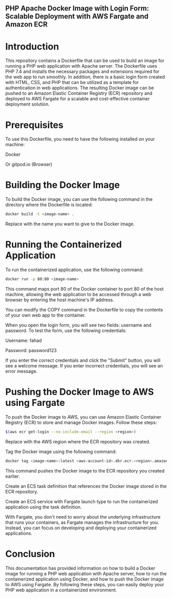 ## PHP Apache Docker Image with Login Form: Scalable Deployment with AWS Fargate and Amazon ECR

# Introduction

This repository contains a Dockerfile that can be used to build an image for running a PHP web application with Apache server. The Dockerfile uses PHP 7.4 and installs the necessary packages and extensions required for the web app to run smoothly. In addition, there is a basic login form created with HTML, CSS, and PHP that can be utilized as a template for authentication in web applications. The resulting Docker image can be pushed to an Amazon Elastic Container Registry (ECR) repository and deployed to AWS Fargate for a scalable and cost-effective container deployment solution.

# Prerequisites

To use this Dockerfile, you need to have the following installed on your machine:

Docker

Or
gitpod.io (Browser)


# Building the Docker Image

To build the Docker image, you can use the following command in the directory where the Dockerfile is located:

```bash
docker build -t <image-name> .
````
Replace <image-name> with the name you want to give to the Docker image.


# Running the Containerized Application

To run the containerized application, use the following command:

```bash
docker run -p 80:80 <image-name>
```
This command maps port 80 of the Docker container to port 80 of the host machine, allowing the web application to be accessed through a web browser by entering the host machine's IP address.

You can modify the COPY command in the Dockerfile to copy the contents of your own web app to the container.


When you open the login form, you will see two fields: username and password. To test the form, use the following credentials:

Username: fahad

Password: password123

If you enter the correct credentials and click the "Submit" button, you will see a welcome message. If you enter incorrect credentials, you will see an error message.

# Pushing the Docker Image to AWS using Fargate

To push the Docker image to AWS, you can use Amazon Elastic Container Registry (ECR) to store and manage Docker images. Follow these steps:

```bash
$(aws ecr get-login --no-include-email --region <region>)
```
Replace <region> with the AWS region where the ECR repository was created.

Tag the Docker image using the following command:

```bash
docker tag <image-name>:latest <aws-account-id>.dkr.ecr.<region>.amazonaws.com/<repository-name>:latest
```
This command pushes the Docker image to the ECR repository you created earlier.

Create an ECS task definition that references the Docker image stored in the ECR repository.

Create an ECS service with Fargate launch type to run the containerized application using the task definition.

With Fargate, you don't need to worry about the underlying infrastructure that runs your containers, as Fargate manages the infrastructure for you. Instead, you can focus on developing and deploying your containerized applications.

# Conclusion

This documentation has provided information on how to build a Docker image for running a PHP web application with Apache server, how to run the containerized application using Docker, and how to push the Docker image to AWS using Fargate. By following these steps, you can easily deploy your PHP web application in a containerized environment.
